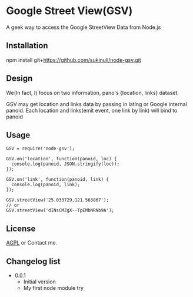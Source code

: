 # Google Street View(GSV)
A geek way to access the Google StreetView Data from Node.js

## Installation
npm install git+https://github.com/sukinull/node-gsv.git

## Design
We(In fact, I) focus on two information, pano's {location, links} dataset.

GSV may get location and links data by passing in latlng or Google internal panoid.
Each location and links(emit event, one link by link) will bind to panoid

## Usage

```
GSV = require('node-gsv');

GSV.on('location', function(panoid, loc) {
  console.log(panoid, JSON.stringify(loc));
});

GSV.on('link', function(panoid, link) {
  console.log(panoid, link);
});

GSV.streetView('25.033729,121.563867');
// or
GSV.streetView('dINsCMZgX--TpEMbNRNb9A');
```

## License
[AGPL](https://www.gnu.org/licenses/agpl.txt) or Contact me.

## Changelog list

* 0.0.1
	+ Initial version
	+ My first node module try
